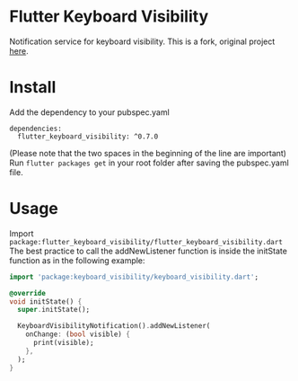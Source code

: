 # Flutter Keyboard Visibility
Notification service for keyboard visibility.
This is a fork, original project [here](https://github.com/adee42/flutter_keyboard_visibility).

# Install
Add the dependency to your pubspec.yaml
```
dependencies:
  flutter_keyboard_visibility: ^0.7.0
```
(Please note that the two spaces in the beginning of the line are important)
Run `flutter packages get` in your root folder after saving the pubspec.yaml file.
# Usage
Import `package:flutter_keyboard_visibility/flutter_keyboard_visibility.dart` 
The best practice to call the addNewListener function is inside the initState function as in the following example:

```dart
import 'package:keyboard_visibility/keyboard_visibility.dart';

@override
void initState() {
  super.initState();

  KeyboardVisibilityNotification().addNewListener(
    onChange: (bool visible) {
      print(visible);
    },
  );
}
```